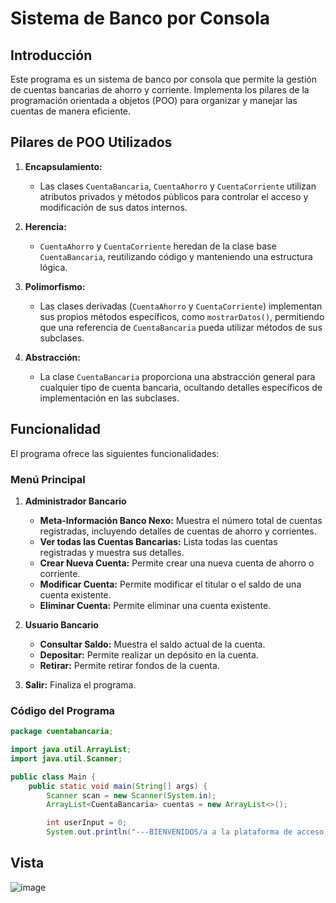 # Sistema de Banco por Consola

## Introducción

Este programa es un sistema de banco por consola que permite la gestión de cuentas bancarias de ahorro y corriente. Implementa los pilares de la programación orientada a objetos (POO) para organizar y manejar las cuentas de manera eficiente.

## Pilares de POO Utilizados

1. **Encapsulamiento:** 
   - Las clases `CuentaBancaria`, `CuentaAhorro` y `CuentaCorriente` utilizan atributos privados y métodos públicos para controlar el acceso y modificación de sus datos internos.

2. **Herencia:**
   - `CuentaAhorro` y `CuentaCorriente` heredan de la clase base `CuentaBancaria`, reutilizando código y manteniendo una estructura lógica.

3. **Polimorfismo:**
   - Las clases derivadas (`CuentaAhorro` y `CuentaCorriente`) implementan sus propios métodos específicos, como `mostrarDatos()`, permitiendo que una referencia de `CuentaBancaria` pueda utilizar métodos de sus subclases.

4. **Abstracción:**
   - La clase `CuentaBancaria` proporciona una abstracción general para cualquier tipo de cuenta bancaria, ocultando detalles específicos de implementación en las subclases.

## Funcionalidad

El programa ofrece las siguientes funcionalidades:

### Menú Principal

1. **Administrador Bancario**
   - **Meta-Información Banco Nexo:** Muestra el número total de cuentas registradas, incluyendo detalles de cuentas de ahorro y corrientes.
   - **Ver todas las Cuentas Bancarias:** Lista todas las cuentas registradas y muestra sus detalles.
   - **Crear Nueva Cuenta:** Permite crear una nueva cuenta de ahorro o corriente.
   - **Modificar Cuenta:** Permite modificar el titular o el saldo de una cuenta existente.
   - **Eliminar Cuenta:** Permite eliminar una cuenta existente.

2. **Usuario Bancario**
   - **Consultar Saldo:** Muestra el saldo actual de la cuenta.
   - **Depositar:** Permite realizar un depósito en la cuenta.
   - **Retirar:** Permite retirar fondos de la cuenta.

3. **Salir:** Finaliza el programa.

### Código del Programa

```java
package cuentabancaria;

import java.util.ArrayList;
import java.util.Scanner;

public class Main {
    public static void main(String[] args) {
        Scanner scan = new Scanner(System.in);
        ArrayList<CuentaBancaria> cuentas = new ArrayList<>(); 

        int userInput = 0;
        System.out.println("---BIENVENIDOS/a a la plataforma de acceso, <<BANCO NEXO>>");
```


## Vista 
![image](https://github.com/user-attachments/assets/801e2369-4723-4d06-8387-bc0abbc09530)
